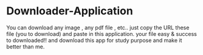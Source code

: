 # Downloader-Application
You can download any image , any pdf file , etc.. just copy the URL these file (you to download)  and paste in this application. your file easy &amp; success to downloaded!! and download this app for study purpose and make it better than me.
